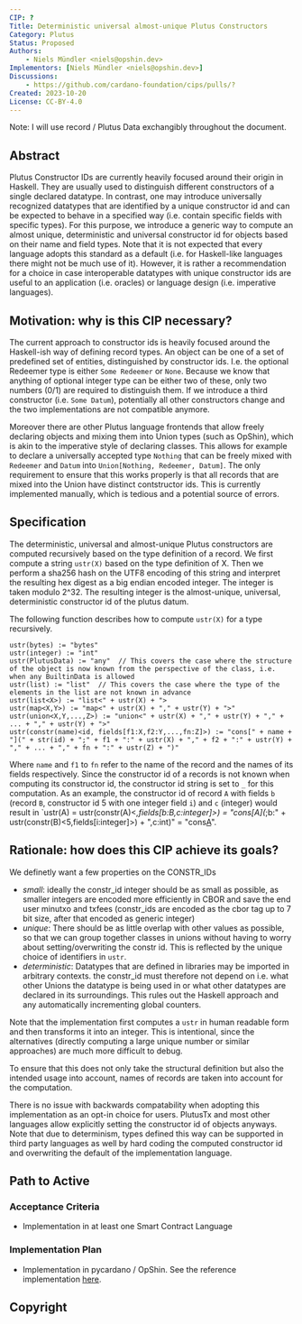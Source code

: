 ```yaml
---
CIP: ?
Title: Deterministic universal almost-unique Plutus Constructors
Category: Plutus
Status: Proposed
Authors:
    - Niels Mündler <niels@opshin.dev>
Implementors: [Niels Mündler <niels@opshin.dev>]
Discussions:
    - https://github.com/cardano-foundation/cips/pulls/?
Created: 2023-10-20
License: CC-BY-4.0
---
```


<!-- Existing categories:

- Meta     | For meta-CIPs which typically serves another category or group of categories.
- Wallets  | For standardisation across wallets (hardware, full-node or light).
- Tokens   | About tokens (fungible or non-fungible) and minting policies in general.
- Metadata | For proposals around metadata (on-chain or off-chain).
- Tools    | A broad category for ecosystem tools not falling into any other category.
- Plutus   | Changes or additions to Plutus
- Ledger   | For proposals regarding the Cardano ledger (including Reward Sharing Schemes)
- Catalyst | For proposals affecting Project Catalyst / the Jörmungandr project

-->

Note: I will use record / Plutus Data exchangibly throughout the document.

## Abstract
Plutus Constructor IDs are currently heavily focused around their origin in Haskell. They are usually used to distinguish different constructors of a single declared datatype.
In contrast, one may introduce universally recognized datatypes that are identified by a unique constructor id and can be expected to behave in a specified way (i.e. contain specific fields with specific types).
For this purpose, we introduce a generic way to compute an almost unique, deterministic and universal constructor id for objects based on their name and field types.
Note that it is not expected that every language adopts this standard as a default (i.e. for Haskell-like languages there might not be much use of it).
However, it is rather a recommendation for a choice in case interoperable datatypes with unique constructor ids are useful to an application (i.e. oracles) or language design (i.e. imperative languages).

## Motivation: why is this CIP necessary?

The current approach to constructor ids is heavily focused around the Haskell-ish way of defining record types.
An object can be one of a set of predefined set of entities, distinguished by constructor ids. I.e. the optional Redeemer type is either `Some Redeemer` or `None`.
Because we know that anything of optional integer type can be either two of these, only two numbers (0/1) are required to distinguish them.
If we introduce a third constructor (i.e. `Some Datum`), potentially all other constructors change and the two implementations are not compatible anymore.

Moreover there are other Plutus language frontends that allow freely declaring objects and mixing them into Union types (such as OpShin), which is akin to the imperative style of declaring classes.
This allows for example to declare a universally accepted type `Nothing` that can be freely mixed with `Redeemer` and `Datum` into `Union[Nothing, Redeemer, Datum]`.
The only requirement to ensure that this works properly is that all records that are mixed into the Union have distinct contstructor ids.
This is currently implemented manually, which is tedious and a potential source of errors.

## Specification
<!-- The technical specification should describe the proposed improvement in sufficient technical detail. In particular, it should provide enough information that an implementation can be performed solely on the basis of the design in the CIP. This is necessary to facilitate multiple, interoperable implementations. This must include how the CIP should be versioned. If a proposal defines structure of on-chain data it must include a CDDL schema in it's specification.-->
The deterministic, universal and almost-unique Plutus constructors are computed recursively based on the type definition of a record.
We first compute a string `ustr(X)` based on the type definition of X. Then we perform a sha256 hash on the UTF8 encoding of this string and interpret the resulting hex digest as a big endian encoded integer.
The integer is taken modulo 2^32. The resulting integer is the almost-unique, universal, deterministic constructor id of the plutus datum.

The following function describes how to compute `ustr(X)` for a type recursively.

```
ustr(bytes) := "bytes"
ustr(integer) := "int"
ustr(PlutusData) := "any"  // This covers the case where the structure of the object is now known from the perspective of the class, i.e. when any BuiltinData is allowed
ustr(list) := "list"  // This covers the case where the type of the elements in the list are not known in advance
ustr(list<X>) := "list<" + ustr(X) + ">
ustr(map<X,Y>) := "map<" + ustr(X) + "," + ustr(Y) + ">"
ustr(union<X,Y,...,Z>) := "union<" + ustr(X) + "," + ustr(Y) + "," + ... + "," + ustr(Y) + ">"
ustr(constr(name)<id, fields[f1:X,f2:Y,...,fn:Z]>) := "cons[" + name + "](" + str(id) + ";" + f1 + ":" + ustr(X) + "," + f2 + ":" + ustr(Y) + "," + ... + "," + fn + ":" + ustr(Z) + ")"
```

Where `name` and `f1` to `fn` refer to the name of the record and the names of its fields respectively.
Since the constructor id of a records is not known when computing its constructor id, the constructor id string is set to `_` for this computation.
As an example, the constructor id of record `A` with fields `b` (record `B`, constructor id 5 with one integer field `i`) and `c` (integer) would result in `ustr(A) = ustr(constr(A)<_,fields[b:B,c:integer]>) = "cons[A](_;b:" + ustr(constr(B)<5,fields[i:integer]>) + ",c:int)" = "cons[A](_;b:cons[B](i:int),c:int)".

## Rationale: how does this CIP achieve its goals?
<!-- The rationale fleshes out the specification by describing what motivated the design and what led to particular design decisions. It should describe alternate designs considered and related work. The rationale should provide evidence of consensus within the community and discuss significant objections or concerns raised during the discussion.

It must also explain how the proposal affects the backward compatibility of existing solutions when applicable. If the proposal responds to a CPS, the 'Rationale' section should explain how it addresses the CPS, and answer any questions that the CPS poses for potential solutions.
-->
We definetly want a few properties on the CONSTR_IDs

- _small_: ideally the constr_id integer should be as small as possible, as smaller integers are encoded more efficiently in CBOR and save the end user minutxo and txfees (constr_ids are encoded as the cbor tag up to 7 bit size, after that encoded as generic integer)
- _unique_: There should be as little overlap with other values as possible, so that we can group together classes in unions without having to worry about setting/overwriting the constr id. This is reflected by the unique choice of identifiers in `ustr`.
- _deterministic_: Datatypes that are defined in libraries may be imported in arbitrary contexts. the constr_id must therefore not depend on i.e. what other Unions the datatype is being used in or what other datatypes are declared in its surroundings. This rules out the Haskell approach and any automatically incrementing global counters.

Note that the implementation first computes a `ustr` in human readable form and then transforms it into an integer. This is intentional, since the alternatives (directly computing a large unique number or similar approaches) are much more difficult to debug.

To ensure that this does not only take the structural definition but also the intended usage into account, names of records are taken into account for the computation.

There is no issue with backwards compatability when adopting this implementation as an opt-in choice for users.
PlutusTx and most other languages allow explicitly setting the constructor id of objects anyways.
Note that due to determinism, types defined this way can be supported in third party languages as well by hard coding the computed constructor id and overwriting the default of the implementation language.


## Path to Active

### Acceptance Criteria
- Implementation in at least one Smart Contract Language

### Implementation Plan
- Implementation in pycardano / OpShin. See the reference implementation [here](https://github.com/Python-Cardano/pycardano/pull/272).

## Copyright
<!-- The CIP must be explicitly licensed under acceptable copyright terms. -->

[CC-BY-4.0]: https://creativecommons.org/licenses/by/4.0/legalcode
